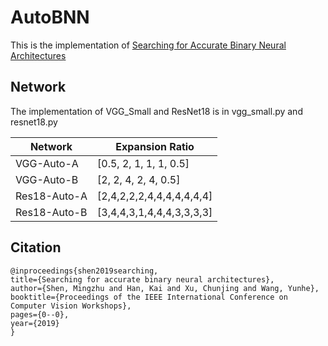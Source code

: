 # AutoBNN

This is the implementation of [Searching for Accurate Binary Neural Architectures](http://openaccess.thecvf.com/content_ICCVW_2019/papers/NeurArch/Shen_Searching_for_Accurate_Binary_Neural_Architectures_ICCVW_2019_paper.pdf)

## Network 

The implementation of VGG_Small and ResNet18 is in vgg_small.py and resnet18.py

|  Network   | Expansion Ratio |
|  ----  | ----  |
| VGG-Auto-A | [0.5, 2, 1, 1, 1, 0.5]
| VGG-Auto-B  | [2, 2, 4, 2, 4, 0.5] |
| Res18-Auto-A | [2,4,2,2,2,4,4,4,4,4,4,4] |
| Res18-Auto-B | [3,4,4,3,1,4,4,4,3,3,3,3] |


## Citation

    @inproceedings{shen2019searching, 
    title={Searching for accurate binary neural architectures},
    author={Shen, Mingzhu and Han, Kai and Xu, Chunjing and Wang, Yunhe},
    booktitle={Proceedings of the IEEE International Conference on Computer Vision Workshops},
    pages={0--0},
    year={2019}
    }
